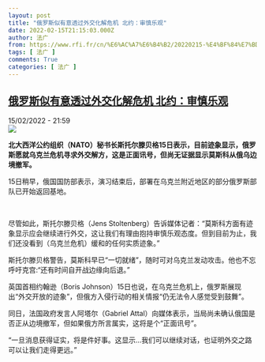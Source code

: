 ```yaml
---
layout: post
title: "俄罗斯似有意透过外交化解危机 北约：审慎乐观"
date: 2022-02-15T21:15:03.000Z
author: 法广
from: https://www.rfi.fr/cn/%E6%AC%A7%E6%B4%B2/20220215-%E4%BF%84%E7%BD%97%E6%96%AF%E4%BC%BC%E6%9C%89%E6%84%8F%E9%80%8F%E8%BF%87%E5%A4%96%E4%BA%A4%E5%8C%96%E8%A7%A3%E5%8D%B1%E6%9C%BA-%E5%8C%97%E7%BA%A6-%E5%AE%A1%E6%85%8E%E4%B9%90%E8%A7%82
tags: [ 法广 ]
comments: True
categories: [ 法广 ]
---
```

<!--1644959703000-->
[俄罗斯似有意透过外交化解危机 北约：审慎乐观](https://www.rfi.fr/cn/%E6%AC%A7%E6%B4%B2/20220215-%E4%BF%84%E7%BD%97%E6%96%AF%E4%BC%BC%E6%9C%89%E6%84%8F%E9%80%8F%E8%BF%87%E5%A4%96%E4%BA%A4%E5%8C%96%E8%A7%A3%E5%8D%B1%E6%9C%BA-%E5%8C%97%E7%BA%A6-%E5%AE%A1%E6%85%8E%E4%B9%90%E8%A7%82)
------

<div>
<div>15/02/2022 - 21:59</div><img src="https://s.rfi.fr/media/display/22ca4d1a-8ea2-11ec-9a5a-005056bfb2b6/w:1280/p:16x9/phpAweWhF.png"><p><strong>                    北大西洋公约组织（NATO）秘书长斯托尔滕贝格15日表示，目前迹象显示，俄罗斯愿就乌克兰危机寻求外交解方，这是正面讯号，但尚无证据显示莫斯科从俄乌边境撤军。                </strong></p><div >                    <p>15日稍早，俄国国防部表示，演习结束后，部署在乌克兰附近地区的部分俄罗斯部队已开始返回基地。</p><p> </p><p>尽管如此，斯托尔滕贝格（Jens Stoltenberg）告诉媒体记者：“莫斯科方面有迹象显示应会继续进行外交，这让我们有理由抱持审慎乐观态度。但到目前为止，我们还没看到（乌克兰危机）缓和的任何实质迹象。”</p><p>斯托尔滕贝格警告，莫斯科早已“一切就绪”，随时可对乌克兰发动攻击。他也不忘呼吁克宫:“还有时间自开战边缘向后退。”</p><p>英国首相约翰逊（Boris Johnson）15日也说，在乌克兰危机上，俄罗斯展现出“外交开放的迹象”，但俄方入侵行动的相关情报“仍无法令人感觉受到鼓舞”。</p><p>同日，法国政府发言人阿塔尔（Gabriel Attal）向媒体表示，当局尚未确认俄国是否正从边境撤军，但如果俄方所言属实，这将是个“正面讯号”。</p><p>“一旦消息获得证实，将是件好事。这显示…我们可以继续对话，也证明外交之路可以让我们走得更远。”</p>                                            <div data-selfpromo-newsletter>    </div>    <div data-selfpromo-app>    </div>                </div>
</div>
